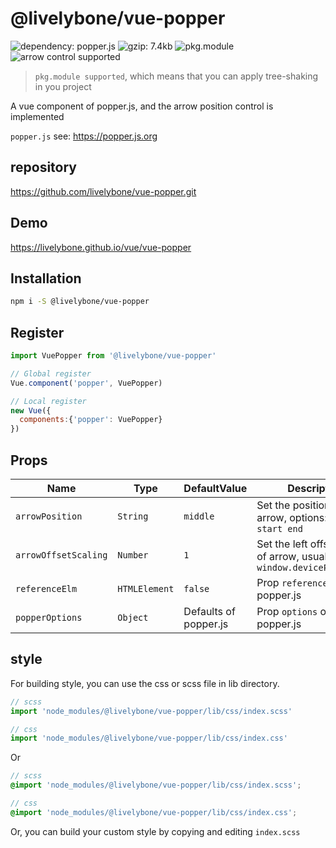 # @livelybone/vue-popper 
![dependency: popper.js](https://img.shields.io/badge/dependency-popper.js-blue.svg "dependency: popper.js")
![gzip: 7.4kb](https://img.shields.io/badge/gzip-7.4kb-brightgreen.svg "gzip: 7.4kb")
![pkg.module](https://img.shields.io/badge/pkg.module-supported-blue.svg "pkg.module")
![arrow control supported](https://img.shields.io/badge/arrow--control-supported-blue.svg "arrow control supported")

> `pkg.module supported`, which means that you can apply tree-shaking in you project

A vue component of popper.js, and the arrow position control is implemented

`popper.js` see: https://popper.js.org

## repository
https://github.com/livelybone/vue-popper.git

## Demo
https://livelybone.github.io/vue/vue-popper

## Installation
```bash
npm i -S @livelybone/vue-popper
```

## Register
```js
import VuePopper from '@livelybone/vue-popper'

// Global register
Vue.component('popper', VuePopper)

// Local register
new Vue({
  components:{'popper': VuePopper}
})
```

## Props
| Name                    | Type                                      | DefaultValue              | Description  |
| ----------------------- | ----------------------------------------- | ------------------------- | ------------ |
| `arrowPosition`         | `String`                                  | `middle`                  | Set the position of arrow, options: `middle start end`  |
| `arrowOffsetScaling`    | `Number`                                  | `1`                       | Set the left offset scaling of arrow, usually to be `window.devicePixelRatio`  |
| `referenceElm`          | `HTMLElement`                             | `false`                   | Prop `reference` of popper.js  |
| `popperOptions`         | `Object`                                  | Defaults of popper.js     | Prop `options` of popper.js |

## style
For building style, you can use the css or scss file in lib directory. 
```js
// scss
import 'node_modules/@livelybone/vue-popper/lib/css/index.scss'

// css
import 'node_modules/@livelybone/vue-popper/lib/css/index.css'
```
Or
```scss
// scss
@import 'node_modules/@livelybone/vue-popper/lib/css/index.scss';

// css
@import 'node_modules/@livelybone/vue-popper/lib/css/index.css';
```

Or, you can build your custom style by copying and editing `index.scss`
